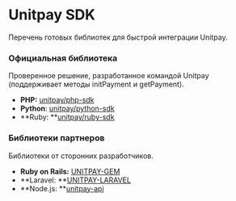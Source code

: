# Unitpay SDK

Перечень готовых библиотек для быстрой интеграции Unitpay.

### Официальная библиотека

Проверенное решение, разработанное командой Unitpay (поддерживает методы initPayment и getPayment).

* **PHP:** [unitpay/php-sdk](https://github.com/unitpay/php-sdk)
* **Python**: [unitpay/python-sdk](https://github.com/unitpay/python-sdk)
* **Ruby: **[unitpay/ruby-sdk](https://github.com/unitpay/ruby-sdk)

### Библиотеки партнеров

Библиотеки от сторонних разработчиков.

* **Ruby on Rails:** [UNITPAY-GEM](https://github.com/unitpayService/rails-unitpay)
* **Laravel: **[UNITPAY-LARAVEL](https://github.com/unitpayService/laravel-unitpay)
* **Node.js: **[unitpay-api](https://github.com/redinggg/unitpay-api#readme)
